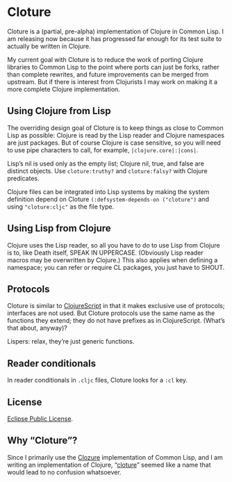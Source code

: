 # Cloture

Cloture is a (partial, pre-alpha) implementation of Clojure in Common Lisp. I am releasing now because it has progressed far enough for its test suite to actually be written in Clojure.

My current goal with Cloture is to reduce the work of porting Clojure libraries to Common Lisp to the point where ports can just be forks, rather than complete rewrites, and future improvements can be merged from upstream. But if there is interest from Clojurists I may work on making it a more complete Clojure implementation.

## Using Clojure from Lisp

The overriding design goal of Cloture is to keep things as close to Common Lisp as possible: Clojure is read by the Lisp reader and Clojure namespaces are just packages. But of course Clojure is case sensitive, so you will need to use pipe characters to call, for example, `|clojure.core|:|cons|`.

Lisp’s nil is used only as the empty list; Clojure nil, true, and false are distinct objects. Use `cloture:truthy?` and `cloture:falsy?` with Clojure predicates.

Clojure files can be integrated into Lisp systems by making the system definition depend on Cloture `(:defsystem-depends-on ("cloture")` and using `"cloture:cljc"` as the file type.

## Using Lisp from Clojure

Clojure uses the Lisp reader, so all you have to do to use Lisp from Clojure is to, like Death itself, SPEAK IN UPPERCASE. (Obviously Lisp reader macros may be overwritten by Clojure.) This also applies when defining a namespace; you can refer or require CL packages, you just have to SHOUT.

## Protocols

Cloture is similar to [ClojureScript][] in that it makes exclusive use of protocols; interfaces are not used. But Cloture protocols use the same name as the functions they extend; they do not have prefixes as in ClojureScript. (What’s that about, anyway)?

Lispers: relax, they’re just generic functions.

## Reader conditionals

In reader conditionals in `.cljc` files, Cloture looks for a `:cl` key.

## License

[Eclipse Public License][EPL].

## Why “Cloture”?

Since I primarily use the [Clozure][] implementation of Common Lisp, and I am writing an implementation of Clojure, “[cloture][]” seemed like a name that would lead to no confusion whatsoever.

[Clozure]: https://ccl.clozure.com/docs/ccl.html
[cloture]: https://en.wikipedia.org/wiki/Cloture
[EPL]: https://opensource.org/licenses/EPL-1.0
[ClojureScript]: https://clojurescript.org/
